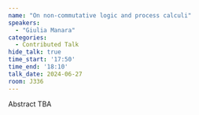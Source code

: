 ```yaml
---
name: "On non-commutative logic and process calculi"
speakers:
  - "Giulia Manara"
categories:
  - Contributed Talk
hide_talk: true
time_start: '17:50'
time_end: '18:10'
talk_date: 2024-06-27
room: J336
---
```


Abstract TBA
